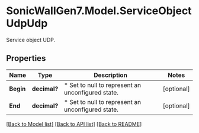 # SonicWallGen7.Model.ServiceObjectUdpUdp
Service object UDP.

## Properties

Name | Type | Description | Notes
------------ | ------------- | ------------- | -------------
**Begin** | **decimal?** |  * Set to null to represent an unconfigured state. | [optional] 
**End** | **decimal?** |  * Set to null to represent an unconfigured state. | [optional] 

[[Back to Model list]](../README.md#documentation-for-models) [[Back to API list]](../README.md#documentation-for-api-endpoints) [[Back to README]](../README.md)

